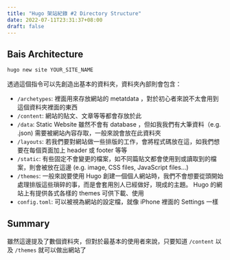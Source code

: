 ```yaml
---
title: "Hugo 架站紀錄 #2 Directory Structure"
date: 2022-07-11T23:31:37+08:00
draft: false
---
```

## Bais Architecture
```bash
hugo new site YOUR_SITE_NAME
```
透過這個指令可以先創造出基本的資料夾，資料夾內部則會包含：
- ```/archetypes```: 裡面用來存放網站的 metatdata ，對於初心者來說不太會用到這個資料夾裡面的東西
- ```/content```: 網站的貼文、文章等等都會存放於此
- ```/data```: Static Website 雖然不會有 database ，但如我我們有大筆資料（e.g. .json) 需要被網站內容存取，一般來說會放在此資料夾
- ```/layouts```: 若我們要對網站做一些排版的工作，會將程式碼放在這，如我們想要在每個頁面加上 header 或 footer 等等
- ```/static```: 有些固定不會變更的檔案，如不同篇貼文都會使用到或讀取到的檔案，則會被放在這邊 (e.g. image, CSS files, JavaScript files...)
- ```/themes```: 一般來說要使用 Hugo 創建一個個人網站時，我們不會想要從頭開始處理排版這些瑣碎的事，而是會套用別人已經做好，現成的主題。 Hugo 的網站上有提供各式各樣的 themes 可供下載、使用
- ```config.toml```: 可以被視為網站的設定檔，就像 iPhone 裡面的 Settings 一樣

## Summary
雖然這邊提及了數個資料夾，但對於最基本的使用者來說，只要知道 ```/content``` 以及 ```/themes``` 就可以做出網站了